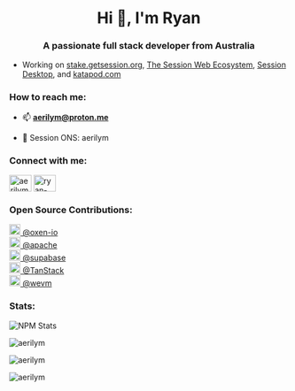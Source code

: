 <h1 align="center">Hi 👋, I'm Ryan</h1>
<h3 align="center">A passionate full stack developer from Australia</h3>

- Working on [stake.getsession.org](https://stake.getsession.org), [The Session Web Ecosystem](https://github.com/oxen-io/websites), [Session Desktop](https://github.com/oxen-io/session-desktop), and [katapod.com](https://katapod.com)

<h3 align="left">How to reach me:</h3>

- 📫 **aerilym@proton.me**

- 💚 Session ONS: aerilym

<h3 align="left">Connect with me:</h3>
<p align="left">
<a href="https://twitter.com/aerilym" target="blank"><img align="center" src="https://raw.githubusercontent.com/rahuldkjain/github-profile-readme-generator/master/src/images/icons/Social/twitter.svg" alt="aerilym" height="30" width="40" /></a>
<a href="https://linkedin.com/in/ryan-miller-086a12210" target="blank"><img align="center" src="https://raw.githubusercontent.com/rahuldkjain/github-profile-readme-generator/master/src/images/icons/Social/linked-in-alt.svg" alt="ryan-miller-086a12210" height="30" width="40" /></a>
</p>

<h3 align="left">Open Source Contributions:</h3>
<a style="max-width: 181px;" class="js-org-filter-link f6 py-1 pr-2 pl-1 rounded-2 mr-2 mb-2 subnav-item css-truncate css-truncate-target selected" data-hovercard-type="organization" data-hovercard-url="/orgs/oxen-io/hovercard" data-octo-click="hovercard-link-click" data-octo-dimensions="link_type:self" href="https://github.com/Aerilym?tab=overview&amp;from=2023-07-09&amp;to=2024-07-10">
          <img class="avatar mr-1" alt="" src="https://avatars.githubusercontent.com/u/35471049?s=40&amp;v=4" width="20" height="20">
          @oxen-io
</a>
<br />
<a style="max-width: 181px;" class="js-org-filter-link f6 py-1 pr-2 pl-1 rounded-2 mr-2 mb-2 subnav-item css-truncate css-truncate-target" class="js-org-filter-link f6 py-1 pr-2 pl-1 rounded-2 mr-2 mb-2 subnav-item css-truncate css-truncate-target selected" data-hovercard-type="organization" data-hovercard-url="/orgs/apache/hovercard" data-octo-click="hovercard-link-click" data-octo-dimensions="link_type:self" href="https://github.com/Aerilym?tab=overview&from=2022-09-01&to=2022-09-30&org=apache#user-activity-overview">
          <img class="avatar mr-1" alt="" src="https://avatars.githubusercontent.com/u/47359?s=40&amp;v=4" width="20" height="20">
          @apache
</a>
<br />
<a style="max-width: 181px;" class="js-org-filter-link f6 py-1 pr-2 pl-1 rounded-2 mr-2 mb-2 subnav-item css-truncate css-truncate-target" class="js-org-filter-link f6 py-1 pr-2 pl-1 rounded-2 mr-2 mb-2 subnav-item css-truncate css-truncate-target " data-hydro-click="{&quot;event_type&quot;:&quot;user_profile.highlights_click&quot;,&quot;payload&quot;:{&quot;scoped_org_id&quot;:47359,&quot;target_type&quot;:&quot;ORGANIZATION&quot;,&quot;target_url&quot;:&quot;/Aerilym?tab=overview&amp;org=supabase&amp;from=2022-01-01&amp;to=2022-12-31&quot;,&quot;originating_url&quot;:&quot;https://github.com/users/Aerilym/contributions?from=2022-01-01&amp;to=2022-12-31&amp;org=apache&quot;,&quot;user_id&quot;:5667907}}" data-hydro-click-hmac="2aee5abd25988cb2f33e34115abb3e17f715a43e7a90e5d626dd01c3c68660d6" data-hovercard-type="organization" data-hovercard-url="/orgs/supabase/hovercard" data-octo-click="hovercard-link-click" data-octo-dimensions="link_type:self" href="https://github.com/Aerilym?tab=overview&from=2022-10-01&to=2022-10-30&org=supabase#user-activity-overview">
          <img class="avatar mr-1" alt="" src="https://avatars.githubusercontent.com/u/54469796?s=40&amp;v=4" width="20" height="20">
          @supabase
</a>
<br />
<a style="max-width: 181px;" class="js-org-filter-link f6 py-1 pr-2 pl-1 rounded-2 mr-2 mb-2 subnav-item css-truncate css-truncate-target selected" data-hovercard-type="organization" data-hovercard-url="/orgs/TanStack/hovercard" data-octo-click="hovercard-link-click" data-octo-dimensions="link_type:self" href="https://github.com/Aerilym?tab=overview&amp;from=2023-09-03&amp;to=2024-09-07">
          <img class="avatar mr-1" alt="" src="https://avatars.githubusercontent.com/u/72518640?s=40&amp;v=4" width="20" height="20">
          @TanStack
</a>
<br />
<a style="max-width: 181px;" class="js-org-filter-link f6 py-1 pr-2 pl-1 rounded-2 mr-2 mb-2 subnav-item css-truncate css-truncate-target selected" data-hovercard-type="organization" data-hovercard-url="/orgs/TanStack/hovercard" data-octo-click="hovercard-link-click" data-octo-dimensions="link_type:self" href="https://github.com/Aerilym?tab=overview&from=2024-01-01&to=2024-12-31">
          <img class="avatar mr-1" alt="" src="https://avatars.githubusercontent.com/u/109633172?s=40&v=4" width="20" height="20">
          @wevm
</a>
<br />

<h3 align="left">Stats:</h3>

![NPM Stats](https://img.shields.io/endpoint?url=https%3A%2F%2Fraw.githubusercontent.com%2Faerilym%2Fgithub-readme-npm-downloads%2Fmaster%2Fstats.json)

<img align="center" src="https://github-readme-stats.vercel.app/api/top-langs?username=aerilym&show_icons=true&locale=en&layout=compact&theme=nightowl&langs_count=8&exclude_repo=Web-A,aerilym.com,aerilym.github.io" alt="aerilym" />

<p><img align="center" src="https://github-readme-stats.vercel.app/api?username=aerilym&show_icons=true&locale=en&theme=nightowl" alt="aerilym" /></p>

<p><img align="center" src="https://github-readme-streak-stats.herokuapp.com/?user=aerilym&theme=nightowl" alt="aerilym" /></p> 
